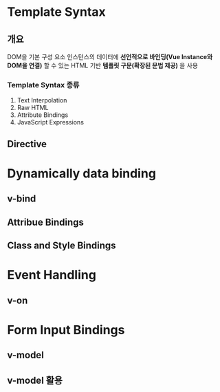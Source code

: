 # Template Syntax
## 개요
DOM을 기본 구성 요소 인스턴스의 데이터에 **선언적으로 바인딩(Vue Instance와 DOM을 연결)** 할 수 있는 HTML 기반 **템플릿 구문(확장된 문법 제공)** 을 사용
### Template Syntax 종류
1. Text Interpolation
2. Raw HTML
3. Attribute Bindings
4. JavaScript Expressions
## Directive
# Dynamically data binding
## v-bind
## Attribue Bindings
## Class and Style Bindings
# Event Handling
## v-on
# Form Input Bindings
## v-model
## v-model 활용
